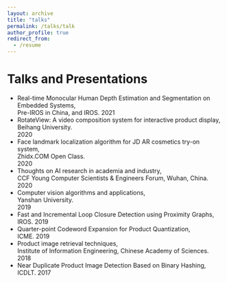 ```yaml
---
layout: archive
title: "talks"
permalink: /talks/talk
author_profile: true
redirect_from:
  - /resume
---
```

# Talks and Presentations #
* Real-time Monocular Human Depth Estimation and Segmentation on Embedded Systems,  
 Pre-IROS in China, and IROS.
2021
* RotateView: A video composition system for interactive product display,  
 Beihang University.  
2020 
* Face landmark localization algorithm for JD AR cosmetics try-on system,   
 Zhidx.COM Open Class.  
2020   
* Thoughts on AI research in academia and industry,  
CCF Young Computer Scientists & Engineers Forum, Wuhan, China.   
2020    
* Computer vision algorithms and applications,  
  Yanshan University.   
2019 
 * Fast and Incremental Loop Closure Detection using Proximity Graphs,  
   IROS.
2019
 * Quarter-point Codeword Expansion for Product Quantization,  
   ICME.
2019
* Product image retrieval techniques,  
 Institute of Information Engineering, Chinese Academy of Sciences.  
2018
* Near Duplicate Product Image Detection Based on Binary Hashing, 
 ICDLT. 
2017
